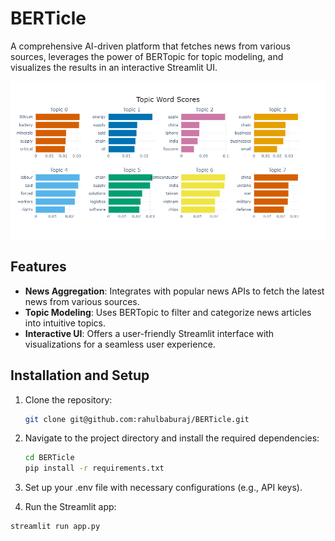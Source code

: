 # BERTicle

A comprehensive AI-driven platform that fetches news from various sources, leverages the power of BERTopic for topic modeling, and visualizes the results in an interactive Streamlit UI.

![Demo Image](https://github.com/rahulbaburaj/BERTickle/blob/main/images/bar_chart.png)

## Features

- **News Aggregation**: Integrates with popular news APIs to fetch the latest news from various sources.
- **Topic Modeling**: Uses BERTopic to filter and categorize news articles into intuitive topics.
- **Interactive UI**: Offers a user-friendly Streamlit interface with visualizations for a seamless user experience.

## Installation and Setup

1. Clone the repository:
   ```bash
   git clone git@github.com:rahulbaburaj/BERTicle.git
   ```

2. Navigate to the project directory and install the required dependencies:
   ```bash
   cd BERTicle
   pip install -r requirements.txt
   ```

3. Set up your .env file with necessary configurations (e.g., API keys).

4. Run the Streamlit app:
```bash
streamlit run app.py
```
